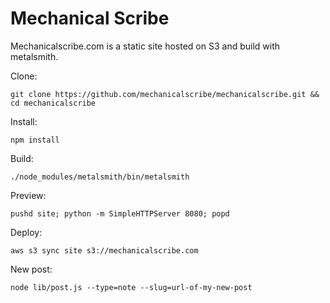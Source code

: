 Mechanical Scribe
=====

Mechanicalscribe.com is a static site hosted on S3 and build with metalsmith.

Clone: 

	git clone https://github.com/mechanicalscribe/mechanicalscribe.git && cd mechanicalscribe

Install:

	npm install

Build:

	./node_modules/metalsmith/bin/metalsmith

Preview:

	pushd site; python -m SimpleHTTPServer 8080; popd

Deploy:

	aws s3 sync site s3://mechanicalscribe.com

New post:

	node lib/post.js --type=note --slug=url-of-my-new-post